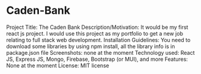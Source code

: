 # Caden-Bank
Project Title: The Caden Bank
Description/Motivation: It would be my first react js project. I would use this project as my portfolio to get a new job relating to full stack web development.
Installation Guidelines: You need to download some libraries by using npm install, all the library info is in package.json file
Screenshots: none at the moment
Technology used: React JS, Express JS, Mongo, Firebase, Bootstrap (or MUI), and more
Features: None at the moment
License: MIT license
